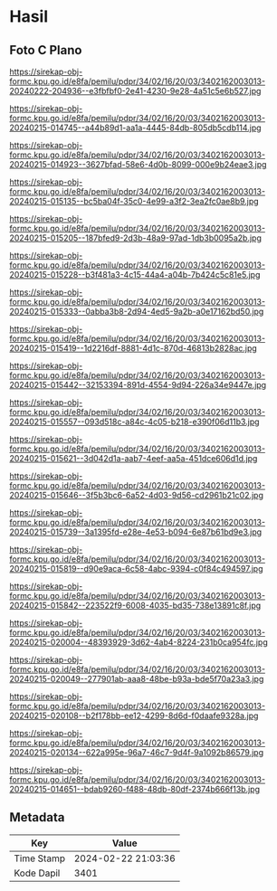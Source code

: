 # Hasil

## Foto C Plano

https://sirekap-obj-formc.kpu.go.id/e8fa/pemilu/pdpr/34/02/16/20/03/3402162003013-20240222-204936--e3fbfbf0-2e41-4230-9e28-4a51c5e6b527.jpg

https://sirekap-obj-formc.kpu.go.id/e8fa/pemilu/pdpr/34/02/16/20/03/3402162003013-20240215-014745--a44b89d1-aa1a-4445-84db-805db5cdb114.jpg

https://sirekap-obj-formc.kpu.go.id/e8fa/pemilu/pdpr/34/02/16/20/03/3402162003013-20240215-014923--3627bfad-58e6-4d0b-8099-000e9b24eae3.jpg

https://sirekap-obj-formc.kpu.go.id/e8fa/pemilu/pdpr/34/02/16/20/03/3402162003013-20240215-015135--bc5ba04f-35c0-4e99-a3f2-3ea2fc0ae8b9.jpg

https://sirekap-obj-formc.kpu.go.id/e8fa/pemilu/pdpr/34/02/16/20/03/3402162003013-20240215-015205--187bfed9-2d3b-48a9-97ad-1db3b0095a2b.jpg

https://sirekap-obj-formc.kpu.go.id/e8fa/pemilu/pdpr/34/02/16/20/03/3402162003013-20240215-015228--b3f481a3-4c15-44a4-a04b-7b424c5c81e5.jpg

https://sirekap-obj-formc.kpu.go.id/e8fa/pemilu/pdpr/34/02/16/20/03/3402162003013-20240215-015333--0abba3b8-2d94-4ed5-9a2b-a0e17162bd50.jpg

https://sirekap-obj-formc.kpu.go.id/e8fa/pemilu/pdpr/34/02/16/20/03/3402162003013-20240215-015419--1d2216df-8881-4d1c-870d-46813b2828ac.jpg

https://sirekap-obj-formc.kpu.go.id/e8fa/pemilu/pdpr/34/02/16/20/03/3402162003013-20240215-015442--32153394-891d-4554-9d94-226a34e9447e.jpg

https://sirekap-obj-formc.kpu.go.id/e8fa/pemilu/pdpr/34/02/16/20/03/3402162003013-20240215-015557--093d518c-a84c-4c05-b218-e390f06d11b3.jpg

https://sirekap-obj-formc.kpu.go.id/e8fa/pemilu/pdpr/34/02/16/20/03/3402162003013-20240215-015621--3d042d1a-aab7-4eef-aa5a-451dce606d1d.jpg

https://sirekap-obj-formc.kpu.go.id/e8fa/pemilu/pdpr/34/02/16/20/03/3402162003013-20240215-015646--3f5b3bc6-6a52-4d03-9d56-cd2961b21c02.jpg

https://sirekap-obj-formc.kpu.go.id/e8fa/pemilu/pdpr/34/02/16/20/03/3402162003013-20240215-015739--3a1395fd-e28e-4e53-b094-6e87b61bd9e3.jpg

https://sirekap-obj-formc.kpu.go.id/e8fa/pemilu/pdpr/34/02/16/20/03/3402162003013-20240215-015819--d90e9aca-6c58-4abc-9394-c0f84c494597.jpg

https://sirekap-obj-formc.kpu.go.id/e8fa/pemilu/pdpr/34/02/16/20/03/3402162003013-20240215-015842--223522f9-6008-4035-bd35-738e13891c8f.jpg

https://sirekap-obj-formc.kpu.go.id/e8fa/pemilu/pdpr/34/02/16/20/03/3402162003013-20240215-020004--48393929-3d62-4ab4-8224-231b0ca954fc.jpg

https://sirekap-obj-formc.kpu.go.id/e8fa/pemilu/pdpr/34/02/16/20/03/3402162003013-20240215-020049--277901ab-aaa8-48be-b93a-bde5f70a23a3.jpg

https://sirekap-obj-formc.kpu.go.id/e8fa/pemilu/pdpr/34/02/16/20/03/3402162003013-20240215-020108--b2f178bb-ee12-4299-8d6d-f0daafe9328a.jpg

https://sirekap-obj-formc.kpu.go.id/e8fa/pemilu/pdpr/34/02/16/20/03/3402162003013-20240215-020134--622a995e-96a7-46c7-9d4f-9a1092b86579.jpg

https://sirekap-obj-formc.kpu.go.id/e8fa/pemilu/pdpr/34/02/16/20/03/3402162003013-20240215-014651--bdab9260-f488-48db-80df-2374b666f13b.jpg


## Metadata

| Key        | Value               |
| ---------- | ------------------- |
| Time Stamp | 2024-02-22 21:03:36 |
| Kode Dapil | 3401                |



